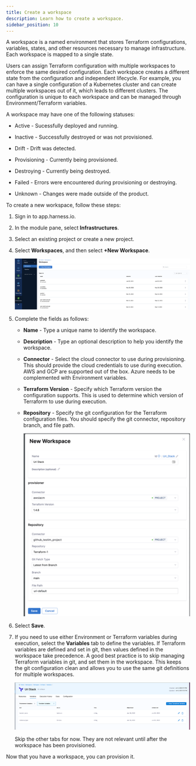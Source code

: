 ```yaml
---
title: Create a workspace
description: Learn how to create a workspace.
sidebar_position: 10
---
```


A workspace is a named environment that stores Terraform configurations, variables, states, and other resources necessary to manage infrastructure. Each workspace is mapped to a single state.

Users can assign Terraform configuration with multiple workspaces to enforce the same desired configuration. Each workspace creates a different state from the configuration and independent lifecycle. For example, you can have a single configuration of a Kubernetes cluster and can create multiple workspaces out of it, which leads to different clusters. The configuration is unique to each workspace and can be managed through Environment/Terraform variables.

A workspace may have one of the following statuses:

* Active - Sucessfully deployed and running. 

* Inactive - Successfully destroyed or was not provisioned.

* Drift - Drift was detected. 

* Provisioning - Currently being provisioned. 

* Destroying - Currently being destroyed. 

* Failed - Errors were encountered during provisioning or destroying. 

* Unknown - Changes were made outside of the product. 

To create a new workspace, follow these steps:

1. Sign in to app.harness.io.

2. In the module pane, select **Infrastructures**. 

3. Select an existing project or create a new project. 

4. Select **Workspaces**, and then select **+New Workspace**.

    ![Create new workspace](./static/create-workspace.png)

5. Complete the fields as follows:

    * **Name** - Type a unique name to identify the workspace. 
    * **Description** - Type an optional description to help you identify the workspace. 
    * **Connector** - Select the cloud connector to use during provisioning. This should provide the cloud credentials to use during execution. AWS and GCP are supported out of the box. Azure needs to be complemented with Environment variables.
    * **Terraform Version** - Specify which Terraform version the configuration supports. This is used to determine which version of Terraform to use during execution.
    * **Repository** - Specify the git configuration for the Terraform configuration files. You should specify the git connector, repository branch, and file path.

        ![Add workspace details](./static/new-workspace.png)

6. Select **Save**. 

7. If you need to use either Environment or Terraform variables during execution, select the **Variables** tab to define the variables. If Terraform variables are defined and set in git, then values defined in the workspace take precedence. A good best practice is to skip managing Terraform variables in git, and set them in the workspace. This keeps the git configuration clean and allows you to use the same git definitions for multiple workspaces. 

    ![Workspace variables](./static/workspace-variables.png)

    Skip the other tabs for now. They are not relevant until after the workspace has been provisioned. 

Now that you have a workspace, you can provision it. 